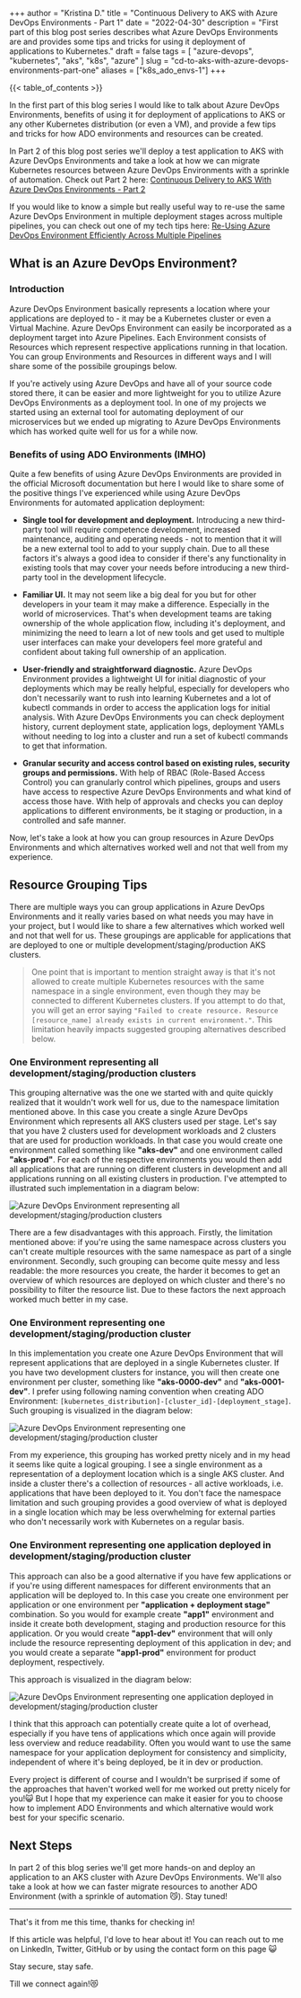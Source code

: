 +++
author = "Kristina D."
title = "Continuous Delivery to AKS with Azure DevOps Environments - Part 1"
date = "2022-04-30"
description = "First part of this blog post series describes what Azure DevOps Environments are and provides some tips and tricks for using it deployment of applications to Kubernetes."
draft = false
tags = [
    "azure-devops",
    "kubernetes",
    "aks",
    "k8s",
    "azure"
]
slug = "cd-to-aks-with-azure-devops-environments-part-one"
aliases = ["k8s_ado_envs-1"]
+++

{{< table_of_contents >}}

In the first part of this blog series I would like to talk about Azure DevOps Environments, benefits of using it for deployment of applications to AKS or any other Kubernetes distribution (or even a VM), and provide a few tips and tricks for how ADO environments and resources can be created.

In Part 2 of this blog post series we\'ll deploy a test application to AKS with Azure DevOps Environments and take a look at how we can migrate Kubernetes resources between Azure DevOps Environments with a sprinkle of automation. Check out Part 2 here: [Continuous Delivery to AKS With Azure DevOps Environments - Part 2](https://kristhecodingunicorn.com/post/cd-to-aks-with-azure-devops-environments-part-two)

If you would like to know a simple but really useful way to re-use the same Azure DevOps Environment in multiple deployment stages across multiple pipelines, you can check out one of my tech tips here: [Re-Using Azure DevOps Environment Efficiently Across Multiple Pipelines](https://kristhecodingunicorn.com/post/reuse-azure-devops-environment)

## What is an Azure DevOps Environment?

### Introduction

Azure DevOps Environment basically represents a location where your applications are deployed to - it may be a Kubernetes cluster or even a Virtual Machine. Azure DevOps Environment can easily be incorporated as a deployment target into Azure Pipelines. Each Environment consists of Resources which represent respective applications running in that location. You can group Environments and Resources in different ways and I will share some of the possibile groupings below.

If you\'re actively using Azure DevOps and have all of your source code stored there, it can be easier and more lightweight for you to utilize Azure DevOps Environments as a deployment tool. In one of my projects we started using an external tool for automating deployment of our microservices but we ended up migrating to Azure DevOps Environments which has worked quite well for us for a while now.

### Benefits of using ADO Environments (IMHO)

Quite a few benefits of using Azure DevOps Environments are provided in the official Microsoft documentation but here I would like to share some of the positive things I\'ve experienced while using Azure DevOps Environments for automated application deployment:

* **Single tool for development and deployment.** Introducing a new third-party tool will require competence development, increased maintenance, auditing and operating needs - not to mention that it will be a new external tool to add to your supply chain. Due to all these factors it\'s always a good idea to consider if there\'s any functionality in existing tools that may cover your needs before introducing a new third-party tool in the development lifecycle.

* **Familiar UI.** It may not seem like a big deal for you but for other developers in your team it may make a difference. Especially in the world of microservices. That\'s when development teams are taking ownership of the whole application flow, including it\'s deployment, and minimizing the need to learn a lot of new tools and get used to multiple user interfaces can make your developers feel more grateful and confident about taking full ownership of an application.

* **User-friendly and straightforward diagnostic.** Azure DevOps Environment provides a lightweight UI for initial diagnostic of your deployments which may be really helpful, especially for developers who don\'t necessarily want to rush into learning Kubernetes and a lot of kubectl commands in order to access the application logs for initial analysis. With Azure DevOps Environments you can check deployment history, current deployment state, application logs, deployment YAMLs without needing to log into a cluster and run a set of kubectl commands to get that information.

* **Granular security and access control based on existing rules, security groups and permissions.** With help of RBAC (Role-Based Access Control) you can granularly control which pipelines, groups and users have access to respective Azure DevOps Environments and what kind of access those have. With help of approvals and checks you can deploy applications to different environments, be it staging or production, in a controlled and safe manner.

Now, let\'s take a look at how you can group resources in Azure DevOps Environments and which alternatives worked well and not that well from my experience.

## Resource Grouping Tips

There are multiple ways you can group applications in Azure DevOps Environments and it really varies based on what needs you may have in your project, but I would like to share a few alternatives which worked well and not that well for us. These groupings are applicable for applications that are deployed to one or multiple development/staging/production AKS clusters.

> One point that is important to mention straight away is that it\'s not allowed to create multiple Kubernetes resources with the same namespace in a single environment, even though they may be connected to different Kubernetes clusters. If you attempt to do that, you will get an error saying ```"Failed to create resource. Resource [resource_name] already exists in current environment."```. This limitation heavily impacts suggested grouping alternatives described below.

### One Environment representing all development/staging/production clusters

This grouping alternative was the one we started with and quite quickly realized that it wouldn\'t work well for us, due to the namespace limitation mentioned above. In this case you create a single Azure DevOps Environment which represents all AKS clusters used per stage. Let\'s say that you have 2 clusters used for development workloads and 2 clusters that are used for production workloads. In that case you would create one environment called something like **\"aks-dev\"** and one environment called **\"aks-prod\"**. For each of the respective environments you would then add all applications that are running on different clusters in development and all applications running on all existing clusters in production. I\'ve attempted to illustrated such implementation in a diagram below:

![Azure DevOps Environment representing all development/staging/production clusters](../../images/k8s_ado_env/ado-aks-group1.png)

There are a few disadvantages with this approach. Firstly, the limitation mentioned above: if you\'re using the same namespace across clusters you can\'t create multiple resources with the same namespace as part of a single environment. Secondly, such grouping can become quite messy and less readable: the more resources you create, the harder it becomes to get an overview of which resources are deployed on which cluster and there\'s no possibility to filter the resource list. Due to these factors the next approach worked much better in my case.

### One Environment representing one development/staging/production cluster

In this implementation you create one Azure DevOps Environment that will represent applications that are deployed in a single Kubernetes cluster. If you have two development clusters for instance, you will then create one environment per cluster, something like **\"aks-0000-dev\"** and **\"aks-0001-dev\"**. I prefer using following naming convention when creating ADO Environment: ```[kubernetes_distribution]-[cluster_id]-[deployment_stage]```. Such grouping is visualized in the diagram below:

![Azure DevOps Environment representing one development/staging/production cluster](../../images/k8s_ado_env/ado-aks-group2.png)

From my experience, this grouping has worked pretty nicely and in my head it seems like quite a logical grouping. I see a single environment as a representation of a deployment location which is a single AKS cluster. And inside a cluster there\'s a collection of resources - all active workloads, i.e. applications that have been deployed to it. You don\'t face the namespace limitation and such grouping provides a good overview of what is deployed in a single location which may be less overwhelming for external parties who don\'t necessarily work with Kubernetes on a regular basis.

### One Environment representing one application deployed in development/staging/production cluster

This approach can also be a good alternative if you have few applications or if you\'re using different namespaces for different environments that an application will be deployed to. In this case you create one environment per application or one environment per **\"application + deployment stage\"** combination. So you would for example create **\"app1\"** environment and inside it create both development, staging and production resource for this application. Or you would create **\"app1-dev\"** environment that will only include the resource representing deployment of this application in dev; and you would create a separate **\"app1-prod\"** environment for product deployment, respectively.

This approach is visualized in the diagram below:

![Azure DevOps Environment representing one application deployed in development/staging/production cluster](../../images/k8s_ado_env/ado-aks-group3.png)

I think that this approach can potentially create quite a lot of overhead, especially if you have tens of applications which once again will provide less overview and reduce readability. Often you would want to use the same namespace for your application deployment for consistency and simplicity, independent of where it\'s being deployed, be it in dev or production.

Every project is different of course and I wouldn\'t be surprised if some of the approaches that haven\'t worked well for me worked out pretty nicely for you!😺 But I hope that my experience can make it easier for you to choose how to implement ADO Environments and which alternative would work best for your specific scenario.

## Next Steps

In part 2 of this blog series we\'ll get more hands-on and deploy an application to an AKS cluster with Azure DevOps Environments. We\'ll also take a look at how we can faster migrate resources to another ADO Environment (with a sprinkle of automation 😼). Stay tuned!

---

That\'s it from me this time, thanks for checking in!

If this article was helpful, I\'d love to hear about it! You can reach out to me on LinkedIn, Twitter, GitHub or by using the contact form on this page 😺

Stay secure, stay safe.

Till we connect again!😻
